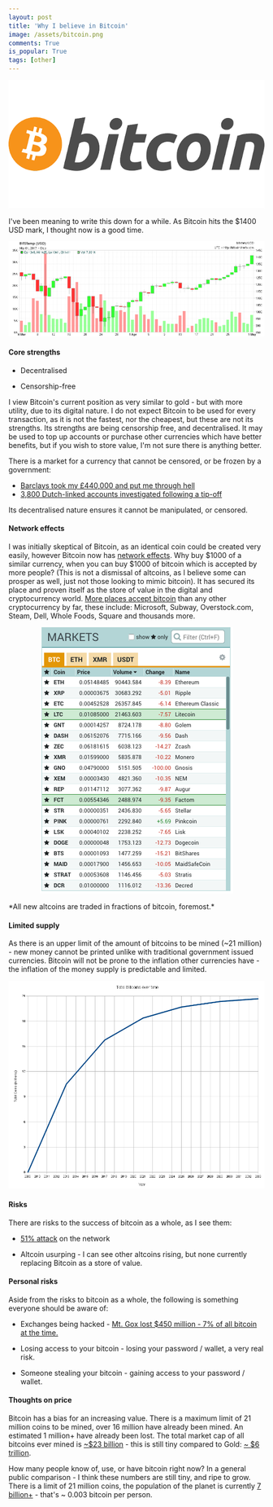 ```yaml
---
layout: post
title: 'Why I believe in Bitcoin'
image: /assets/bitcoin.png
comments: True
is_popular: True
tags: [other]
---
```


<p style="text-align: center">
	<img src="/assets/bitcoin.png?style=fifty">
</p>

I've been meaning to write this down for a while. As Bitcoin hits the $1400 USD mark, I thought now is a good time.

<p style="text-align: center">
	<a href="https://bitcoincharts.com/charts/bitstampUSD#rg60ztgSzm1g10zm2g25zv" target="_blank"><img src="/assets/bitcoin-usd-2-month.png"></a>
</p>

#### Core strengths

* Decentralised

* Censorship-free


I view Bitcoin's current position as very similar to gold - but with more utility, due to its digital nature. I do not expect Bitcoin to be used for every transaction, as it is not the fastest, nor the cheapest, but these are not its strengths. Its strengths are being censorship free, and decentralised. It may be used to top up accounts or purchase other currencies which have better benefits, but if you wish to store value, I'm not sure there is anything better.

There is a market for a currency that cannot be censored, or be frozen by a government:

* [Barclays took my £440,000 and put me through hell](https://www.theguardian.com/money/2017/jan/22/barclays-took-my-440000-customers-caught-up-banks-de-risking-money-laundering-laws)
* [3,800 Dutch-linked accounts investigated following a tip-off](http://www.bbc.co.uk/news/world-europe-39452778)

Its decentralised nature ensures it cannot be manipulated, or censored.

#### Network effects

I was initially skeptical of Bitcoin, as an identical coin could be created very easily, however Bitcoin now has [network effects](https://en.wikipedia.org/wiki/Network_effect). Why buy $1000 of a similar currency, when you can buy $1000 of bitcoin which is accepted by more people? (This is not a dismissal of altcoins, as I believe some can prosper as well, just not those looking to mimic bitcoin). It has secured its place and proven itself as the store of value in the digital and cryptocurrency world. [More places accept bitcoin](https://99bitcoins.com/who-accepts-bitcoins-payment-companies-stores-take-bitcoins/) than any other cryptocurrency by far, these include: Microsoft, Subway, Overstock.com, Steam, Dell, Whole Foods, Square and thousands more.

<p style="text-align: center">
<a href="/assets/btc-exchange.png" target="_blank"><img src="/assets/btc-exchange.png?style=fifty"></a>
</p>
*All new altcoins are traded in fractions of bitcoin, foremost.*





#### Limited supply

As there is an upper limit of the amount of bitcoins to be mined (~21 million) - new money cannot be printed unlike with traditional government issued currencies. Bitcoin will not be prone to the inflation other currencies have - the inflation of the money supply is predictable and limited.

<p style="text-align: center">
<a href="/assets/bitcoin-limit.png" target="_blank"><img src="/assets/bitcoin-limit.png?"></a>
</p>

#### Risks

There are risks to the success of bitcoin as a whole, as I see them:

* [51% attack](https://learncryptography.com/cryptocurrency/51-attack) on the network


* Altcoin usurping - I can see other altcoins rising, but none currently replacing Bitcoin as a store of value.



#### Personal risks

Aside from the risks to bitcoin as a whole, the following is something everyone should be aware of:

* Exchanges being hacked - [Mt. Gox lost $450 million - 7% of all bitcoin at the time.](https://en.wikipedia.org/wiki/Mt._Gox)

* Losing access to your bitcoin - losing your password / wallet, a very real risk.

* Someone stealing your bitcoin - gaining access to your password / wallet.

#### Thoughts on price

Bitcoin has a bias for an increasing value. There is a maximum limit of 21 million coins to be mined, over 16 million have already been mined. An estimated 1 million+ have already been lost. The total market cap of all bitcoins ever mined is [~$23 billion](https://coinmarketcap.com/currencies/) - this is still tiny compared to Gold: [~ $6 trillion](https://schiffgold.com/commentaries/just-how-big-is-the-gold-market/).

How many people know of, use, or have bitcoin right now? In a general public comparison - I think these numbers are still tiny, and ripe to grow. There is a limit of 21 million coins, the population of the planet is currently [7 billion+](http://www.worldometers.info/world-population/) - that's ~ 0.003 bitcoin per person.
